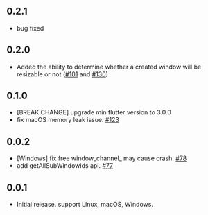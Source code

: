 ## 0.2.1

* bug fixed

## 0.2.0
* Added the ability to determine whether a created window will be resizable or not
([#101](https://github.com/MixinNetwork/flutter-plugins/issues/101) and [#130](https://github.com/MixinNetwork/flutter-plugins/pull/130))

## 0.1.0

* [BREAK CHANGE] upgrade min flutter version to 3.0.0
* fix macOS memory leak issue. [#123](https://github.com/MixinNetwork/flutter-plugins/issues/123)

## 0.0.2

* [Windows] fix free window_channel_ may cause crash. [#78](https://github.com/MixinNetwork/flutter-plugins/pull/78)
* add getAllSubWindowIds api. [#77](https://github.com/MixinNetwork/flutter-plugins/pull/77)

## 0.0.1

* Initial release. support Linux, macOS, Windows.
